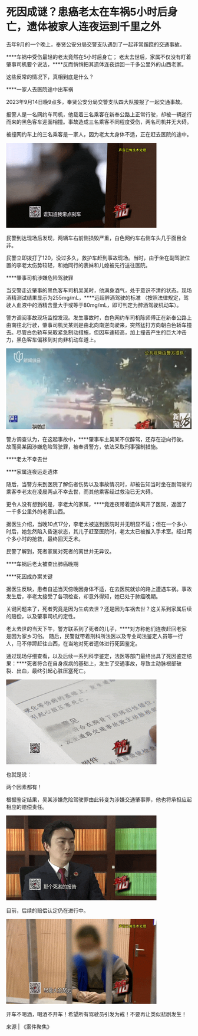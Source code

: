 # 死因成谜？患癌老太在车祸5小时后身亡，遗体被家人连夜运到千里之外

去年9月的一个晚上，奉贤公安分局交警支队遇到了一起非常蹊跷的交通事故。

****车祸中受伤最轻的老太竟然在5小时后身亡； 老太去世后，家属不仅没有盯着肇事司机要个说法，****反而悄悄把其遗体连夜运回一千多公里外的山西老家。

这些反常的情况下，真相到底是什么？

****一家人去医院途中出车祸

2023年9月14日晚9点多，奉贤公安分局交警支队四大队接报了一起交通事故。

报警人是一名网约车司机，他载着三名乘客在新奉公路上正常行驶，却被一辆逆行而来的黑色客车迎面相撞。事故造成三名乘客不同程度受伤，两名司机并无大碍。

被撞网约车上的三名乘客是一家人，因为老太太身体不适，正在赶去医院的途中。

![828dcd22cab587556fb9cf5df89a71f1.jpg](https://raw.githubusercontent.com/qqhsx/qqnews_image/main/2024/03/28/死因成谜？患癌老太在车祸5小时后身亡，遗体被家人连夜运到千里之外/828dcd22cab587556fb9cf5df89a71f1.jpg)

民警到达现场后发现，两辆车右前侧损毁严重，白色网约车右侧车头几乎面目全非。

民警立即拨打了120，没过多久，救护车赶到事故现场。当时，由于坐在副驾驶位置的李老太伤势较轻，和她同行的表妹和儿媳被先行送往医院。

****肇事司机涉嫌危险驾驶罪

当交警走近肇事的黑色客车司机吴某时，他满身酒气，处于意识不清的状态。现场酒精测试结果显示为255mg/mL，****远超醉酒驾驶的标准
（按照法律规定，驾驶人血液中的酒精含量大于或等于80mg/mL，即可判定为醉酒驾驶机动车）。

警方调阅事故现场监控发现。发生事故时，白色网约车司机陈师傅正在新奉公路上由南往北行驶，肇事司机吴某则是由北向南逆向驶来，突然猛打方向朝白色轿车撞去。尽管白色轿车采取紧急制动措施，但因车速较高，加上撞击产生的巨大冲击力，黑色客车偏移到对向非机动车道上。

![0b4a075469b82589b1dd9518a3b8d480.jpg](https://raw.githubusercontent.com/qqhsx/qqnews_image/main/2024/03/28/死因成谜？患癌老太在车祸5小时后身亡，遗体被家人连夜运到千里之外/0b4a075469b82589b1dd9518a3b8d480.jpg)

警方调查认为，在这起事故中，****肇事车主吴某不仅醉驾，还存在逆向行驶。 故而吴某因涉嫌危险驾驶罪，被奉贤警方，依法采取刑事强制措施。

****老太不幸去世

****家属连夜运走遗体

随后，当警方来到医院了解伤者伤势以及事故情况时，却被告知当时坐在副驾驶的乘客李老太在凌晨两点不幸去世，而其他乘客经过救治已无大碍。

更令人没有想到的是，李老太的家属，****竟连夜带着遗体离开了医院，返回了一千多公里外的老家山西。

据医生介绍，当晚10点17分，李老太被送到医院时并无明显不适；但在一个多小时后，她忽然陷入昏迷状态，其儿子赶至医院时，老太太已被推入手术室。经过两个多小时的抢救，最终回天乏术。

民警了解到，死者家属对死者的离世并无异议。

****车祸后老太被查出肺癌晚期

****死因成办案关键

据医生反映，患者自述当天傍晚因身体不适，在去医院就诊的路上遭遇车祸。事故发生后，李老太接受了各项检查，却意外得知，她已处于肺癌晚期。

关键问题来了，死者究竟是因为生病去世？还是因为车祸去世？这关系到家属后续的赔偿，以及肇事司机的定性。

老太去世的当天下午，警方联系到了死者的儿子，****对方称他们连夜赶回老家是因为家乡习俗。
随后，民警就带着刑科所法医以及专业司法鉴定人员等一行人，马不停蹄赶往山西，在当地对死者遗体进行死因鉴定。

通过现场仔细查看，以及后续一系列科学鉴定，法医等部门最终出具了死因鉴定结果：****死者符合在自身疾病的基础上，发生了交通事故，导致主动脉根部破裂、出血，最终引起心脏压塞死亡。

![25498fe951dd541d6e5dc127cc939848.jpg](https://raw.githubusercontent.com/qqhsx/qqnews_image/main/2024/03/28/死因成谜？患癌老太在车祸5小时后身亡，遗体被家人连夜运到千里之外/25498fe951dd541d6e5dc127cc939848.jpg)

也就是说：

两个因素都有！

根据鉴定结果，吴某涉嫌危险驾驶罪由此转变为涉嫌交通肇事罪，他也将承担应起相应的赔偿责任。

![a4443dded94539425eb5f4e8d5821ed0.jpg](https://raw.githubusercontent.com/qqhsx/qqnews_image/main/2024/03/28/死因成谜？患癌老太在车祸5小时后身亡，遗体被家人连夜运到千里之外/a4443dded94539425eb5f4e8d5821ed0.jpg)

目前，后续的赔偿认定仍在进行中。

![d72b64c238ea2d7b837d301afdb6961e.jpg](https://raw.githubusercontent.com/qqhsx/qqnews_image/main/2024/03/28/死因成谜？患癌老太在车祸5小时后身亡，遗体被家人连夜运到千里之外/d72b64c238ea2d7b837d301afdb6961e.jpg)

开车不喝酒，喝酒不开车！希望所有驾驶员引发为戒！不要再让类似悲剧发生！

来源 | 《案件聚焦》

